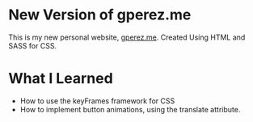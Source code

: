 # New Version of gperez.me

This is my new personal website, [gperez.me](http://gperez.me). Created Using HTML and SASS for CSS.


# What I Learned

* How to use the keyFrames framework for CSS
* How to implement button animations, using the translate attribute.
